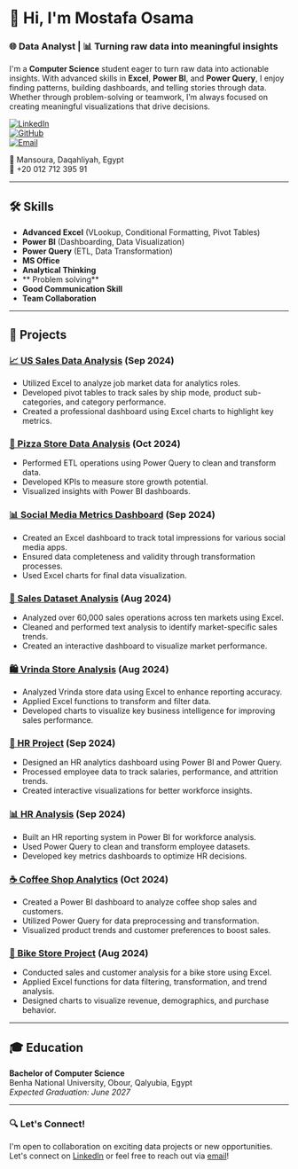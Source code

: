 # 👋 Hi, I'm Mostafa Osama  

### 🌐 Data Analyst | 📊 Turning raw data into meaningful insights  

I'm a **Computer Science** student eager to turn raw data into actionable insights. With advanced skills in **Excel**, **Power BI**, and **Power Query**, I enjoy finding patterns, building dashboards, and telling stories through data. Whether through problem-solving or teamwork, I’m always focused on creating meaningful visualizations that drive decisions.

[![LinkedIn](https://img.shields.io/badge/-LinkedIn-blue?style=flat&logo=LinkedIn&logoColor=white)](https://www.linkedin.com/in/MustafaOsama0)  
[![GitHub](https://img.shields.io/badge/-GitHub-black?style=flat&logo=GitHub&logoColor=white)](https://github.com/MostafaOsama0)  
[![Email](https://img.shields.io/badge/-Email-red?style=flat&logo=Gmail&logoColor=white)](mailto:mostafaosama7213@gmail.com)  

📍 Mansoura, Daqahliyah, Egypt  
📱 +20 012 712 395 91  

---

## 🛠️ **Skills**  
- **Advanced Excel** (VLookup, Conditional Formatting, Pivot Tables)  
- **Power BI** (Dashboarding, Data Visualization)  
- **Power Query** (ETL, Data Transformation)
- **MS Office** 
- **Analytical Thinking**  
- **
Problem solving**
- **Good Communication Skill**
- **Team Collaboration**

---

## 🚀 **Projects**

### [📈 US Sales Data Analysis](https://github.com/MostafaOsama0/US_Dataset-Project) (Sep 2024)  
- Utilized Excel to analyze job market data for analytics roles.  
- Developed pivot tables to track sales by ship mode, product sub-categories, and category performance.  
- Created a professional dashboard using Excel charts to highlight key metrics.  

### [🍕 Pizza Store Data Analysis](https://github.com/MostafaOsama0/Pizza-Store) (Oct 2024)  
- Performed ETL operations using Power Query to clean and transform data.  
- Developed KPIs to measure store growth potential.  
- Visualized insights with Power BI dashboards.  

### [📊 Social Media Metrics Dashboard](https://github.com/MostafaOsama0/Social-media-metrics-Project/tree/main) (Sep 2024)  
- Created an Excel dashboard to track total impressions for various social media apps.  
- Ensured data completeness and validity through transformation processes.  
- Used Excel charts for final data visualization.  

### [💼 Sales Dataset Analysis](https://github.com/MostafaOsama0/Sales_Dataset-Project) (Aug 2024)  
- Analyzed over 60,000 sales operations across ten markets using Excel.  
- Cleaned and performed text analysis to identify market-specific sales trends.  
- Created an interactive dashboard to visualize market performance.  

### [🛍️ Vrinda Store Analysis](https://github.com/MostafaOsama0/Vrinda-store-Analysis) (Aug 2024)  
- Analyzed Vrinda store data using Excel to enhance reporting accuracy.  
- Applied Excel functions to transform and filter data.  
- Developed charts to visualize key business intelligence for improving sales performance.

### [👥 HR Project](https://github.com/MostafaOsama0/HR-Project) (Sep 2024)
- Designed an HR analytics dashboard using Power BI and Power Query.
- Processed employee data to track salaries, performance, and attrition trends.
- Created interactive visualizations for better workforce insights.

### [📊 HR Analysis](https://github.com/MostafaOsama0/HR-Analysis) (Sep 2024)
- Built an HR reporting system in Power BI for workforce analysis.
- Used Power Query to clean and transform employee datasets.
- Developed key metrics dashboards to optimize HR decisions.

### [☕ Coffee Shop Analytics](https://github.com/MostafaOsama0/Coffee-shop-Project) (Oct 2024)
- Created a Power BI dashboard to analyze coffee shop sales and customers.
- Utilized Power Query for data preprocessing and transformation.
- Visualized product trends and customer preferences to boost sales.

### [🚴 Bike Store Project](https://github.com/MostafaOsama0/Bike-Store-Project) (Aug 2024)
- Conducted sales and customer analysis for a bike store using Excel.
- Applied Excel functions for data filtering, transformation, and trend analysis.
- Designed charts to visualize revenue, demographics, and purchase behavior.

---

## 🎓 **Education**  
**Bachelor of Computer Science**  
Benha National University, Obour, Qalyubia, Egypt  
_Expected Graduation: June 2027_  

---

### 🔍 **Let's Connect!**  
I'm open to collaboration on exciting data projects or new opportunities. Let's connect on [LinkedIn](https://www.linkedin.com/in/MustafaOsama0) or feel free to reach out via [email](mailto:mostafaosama7213@gmail.com)!
